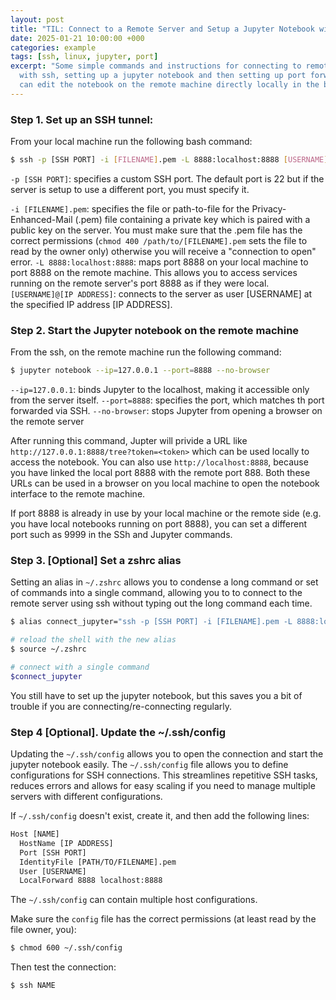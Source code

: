 ```yaml
---
layout: post
title: "TIL: Connect to a Remote Server and Setup a Jupyter Notebook with Port Forwarding"
date: 2025-01-21 10:00:00 +000
categories: example
tags: [ssh, linux, jupyter, port]
excerpt: "Some simple commands and instructions for connecting to remote linux server
  with ssh, setting up a jupyter notebook and then setting up port forwarding so you
  can edit the notebook on the remote machine directly locally in the browser or VSCode."
---
```


### Step 1. Set up an SSH tunnel:

From your local machine run the following bash command:

```bash
$ ssh -p [SSH PORT] -i [FILENAME].pem -L 8888:localhost:8888 [USERNAME]@[IP ADDRESS]
```

`-p [SSH PORT]`: specifies a custom SSH port. The default port is 22 but if the server is setup to use a different port, you must specify it.

`-i [FILENAME].pem`: specifies the file or path-to-file for the Privacy-Enhanced-Mail (.pem) file containing a private key which is paired with a public key on the server. You must make sure that the .pem file has the correct permissions (`chmod 400 /path/to/[FILENAME].pem` sets the file to read by the owner only) otherwise you will receive a "connection to open" error.
`-L 8888:localhost:8888`: maps port 8888 on your local machine to port 8888 on the remote machine. This allows you to access services running on the remote server's port 8888 as if they were local.
`[USERNAME]@[IP ADDRESS]`: connects to the server as user [USERNAME] at the specified IP address [IP ADDRESS].

### Step 2. Start the Jupyter notebook on the remote machine

From the ssh, on the remote machine run the following command:

```bash
$ jupyter notebook --ip=127.0.0.1 --port=8888 --no-browser
```

`--ip=127.0.0.1`: binds Jupyter to the localhost, making it accessible only from the server itself.
`--port=8888`: specifies the port, which matches th port forwarded via SSH.
`--no-browser`: stops Jupyter from opening a browser on the remote server

After running this command, Jupter will privide a URL like `http://127.0.0.1:8888/tree?token=<token>` which can be used locally to access the notebook. You can also use `http://localhost:8888`, because you have linked the local port 8888 with the remote port 888. Both these URLs can be used in a browser on you local machine to open the notebook interface to the remote machine.

If port 8888 is already in use by your local machine or the remote side (e.g. you have local notebooks running on port 8888), you can set a different port such as 9999 in the SSh and Jupyter commands.

### Step 3. [Optional] Set a zshrc alias

Setting an alias in `~/.zshrc` allows you to condense a long command or set of commands into a single command, allowing you to to connect to the remote server using ssh without typing out the long command each time.

```bash
$ alias connect_jupyter="ssh -p [SSH PORT] -i [FILENAME].pem -L 8888:localhost:8888 [USERNAME]@[IP ADDRESS]"

# reload the shell with the new alias
$ source ~/.zshrc

# connect with a single command
$connect_jupyter
```

You still have to set up the jupyter notebook, but this saves you a bit of trouble if you are connecting/re-connecting regularly.

### Step 4 [Optional]. Update the ~/.ssh/config

Updating the `~/.ssh/config` allows you to open the connection and start the jupyter notebook easily. The `~/.ssh/config` file allows you to define configurations for SSH connections. This streamlines repetitive SSH tasks, reduces errors and allows for easy scaling if you need to manage multiple servers with different configurations.

If `~/.ssh/config` doesn't exist, create it, and then add the following lines:

```txt
Host [NAME]
  HostName [IP ADDRESS]
  Port [SSH PORT]
  IdentityFile [PATH/TO/FILENAME].pem
  User [USERNAME]
  LocalForward 8888 localhost:8888
```

The `~/.ssh/config` can contain multiple host configurations.

Make sure the `config` file has the correct permissions (at least read by the file owner, you):

```bash
$ chmod 600 ~/.ssh/config
```

Then test the connection:

```bash
$ ssh NAME
```
